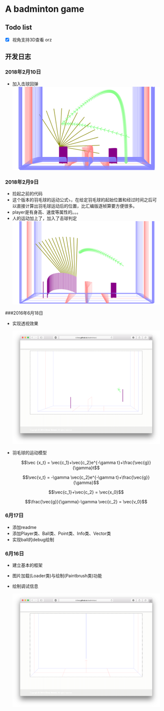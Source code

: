 # A badminton game

## Todo list

* [x] 视角支持3D查看 orz

## 开发日志

### 2018年2月10日

* 加入击球回弹
  ![](img_doc/18021002.png)

### 2018年2月9日

* 捡起之前的代码
* 这个版本的羽毛球的运动公式⤵️，在给定羽毛球的起始位置和经过时间之后可以直接计算出羽毛球运动后的位置，比汇编版逐帧算要方便很多。
* player是有身高、速度等属性的。。。
* 人的运动加上了，加入了击球判定
  ![](img_doc/18021001.png)

###2016年6月18日

* 实现透视效果

  ![](img_doc/061801.png)

* 羽毛球的运动模型

  $$\vec {x_t} = \vec{c_1}+\vec{c_2}e^{-\gamma t}+\frac{\vec{g}}{\gamma}t$$

  $$\vec{v_t} = -\gamma \vec{c_2}e^{-\gamma t}+\frac{\vec{g}}{\gamma}$$

  $$\vec{c_1}+\vec{c_2} = \vec{x_0}$$

  $$\frac{\vec{g}}{\gamma}-\gamma \vec{c_2} = \vec{v_0}$$

### 6月17日

* 添加readme
* 添加Player类、Ball类、Point类、Info类、Vector类
* 实现ball的debug绘制

### 6月16日

* 建立基本的框架

* 图片加载(Loader类)与绘制(Paintbrush类)功能

* 绘制调试信息

  ![](img_doc/061601.png)